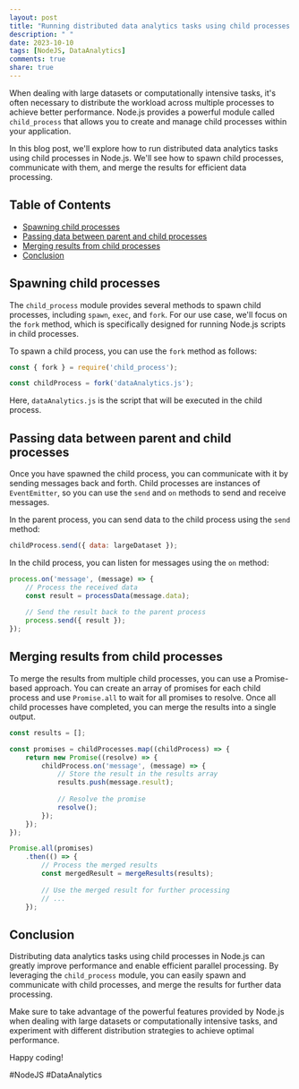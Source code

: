 ```yaml
---
layout: post
title: "Running distributed data analytics tasks using child processes in Node.js"
description: " "
date: 2023-10-10
tags: [NodeJS, DataAnalytics]
comments: true
share: true
---
```


When dealing with large datasets or computationally intensive tasks, it's often necessary to distribute the workload across multiple processes to achieve better performance. Node.js provides a powerful module called `child_process` that allows you to create and manage child processes within your application.

In this blog post, we'll explore how to run distributed data analytics tasks using child processes in Node.js. We'll see how to spawn child processes, communicate with them, and merge the results for efficient data processing.

## Table of Contents
- [Spawning child processes](#spawning-child-processes)
- [Passing data between parent and child processes](#passing-data-between-parent-and-child-processes)
- [Merging results from child processes](#merging-results-from-child-processes)
- [Conclusion](#conclusion)

## Spawning child processes

The `child_process` module provides several methods to spawn child processes, including `spawn`, `exec`, and `fork`. For our use case, we'll focus on the `fork` method, which is specifically designed for running Node.js scripts in child processes.

To spawn a child process, you can use the `fork` method as follows:

```javascript
const { fork } = require('child_process');

const childProcess = fork('dataAnalytics.js');
```
Here, `dataAnalytics.js` is the script that will be executed in the child process.

## Passing data between parent and child processes

Once you have spawned the child process, you can communicate with it by sending messages back and forth. Child processes are instances of `EventEmitter`, so you can use the `send` and `on` methods to send and receive messages.

In the parent process, you can send data to the child process using the `send` method:

```javascript
childProcess.send({ data: largeDataset });
```

In the child process, you can listen for messages using the `on` method:

```javascript
process.on('message', (message) => {
    // Process the received data
    const result = processData(message.data);
    
    // Send the result back to the parent process
    process.send({ result });
});
```

## Merging results from child processes

To merge the results from multiple child processes, you can use a Promise-based approach. You can create an array of promises for each child process and use `Promise.all` to wait for all promises to resolve. Once all child processes have completed, you can merge the results into a single output.

```javascript
const results = [];

const promises = childProcesses.map((childProcess) => {
    return new Promise((resolve) => {
        childProcess.on('message', (message) => {
            // Store the result in the results array
            results.push(message.result);
            
            // Resolve the promise
            resolve();
        });
    });
});

Promise.all(promises)
    .then(() => {
        // Process the merged results
        const mergedResult = mergeResults(results);
        
        // Use the merged result for further processing
        // ...
    });
```

## Conclusion

Distributing data analytics tasks using child processes in Node.js can greatly improve performance and enable efficient parallel processing. By leveraging the `child_process` module, you can easily spawn and communicate with child processes, and merge the results for further data processing.

Make sure to take advantage of the powerful features provided by Node.js when dealing with large datasets or computationally intensive tasks, and experiment with different distribution strategies to achieve optimal performance.

Happy coding!

\#NodeJS #DataAnalytics